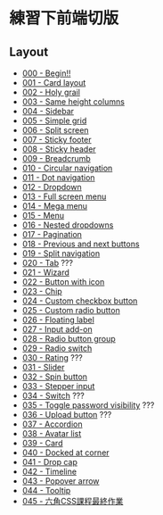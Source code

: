 # 練習下前端切版

## Layout

- [000 - Begin!!](https://dopamine908.github.io/FrontLayoutPractice/html/000-030/000.html)
- [001 - Card layout](https://dopamine908.github.io/FrontLayoutPractice/html/000-030/001.html)
- [002 - Holy grail](https://dopamine908.github.io/FrontLayoutPractice/html/000-030/002.html)
- [003 - Same height columns](https://dopamine908.github.io/FrontLayoutPractice/html/000-030/003.html)
- [004 - Sidebar](https://dopamine908.github.io/FrontLayoutPractice/html/000-030/004.html)
- [005 - Simple grid](https://dopamine908.github.io/FrontLayoutPractice/html/000-030/005.html)
- [006 - Split screen](https://dopamine908.github.io/FrontLayoutPractice/html/000-030/006.html)
- [007 - Sticky footer](https://dopamine908.github.io/FrontLayoutPractice/html/000-030/007.html)
- [008 - Sticky header](https://dopamine908.github.io/FrontLayoutPractice/html/000-030/008.html)
- [009 - Breadcrumb](https://dopamine908.github.io/FrontLayoutPractice/html/000-030/009.html)
- [010 - Circular navigation](https://dopamine908.github.io/FrontLayoutPractice/html/000-030/010.html)
- [011 - Dot navigation](https://dopamine908.github.io/FrontLayoutPractice/html/000-030/011.html)
- [012 - Dropdown](https://dopamine908.github.io/FrontLayoutPractice/html/000-030/012.html)
- [013 - Full screen menu](https://dopamine908.github.io/FrontLayoutPractice/html/000-030/013.html)
- [014 - Mega menu](https://dopamine908.github.io/FrontLayoutPractice/html/000-030/014.html)
- [015 - Menu](https://dopamine908.github.io/FrontLayoutPractice/html/000-030/015.html)
- [016 - Nested dropdowns](https://dopamine908.github.io/FrontLayoutPractice/html/000-030/016.html)
- [017 - Pagination](https://dopamine908.github.io/FrontLayoutPractice/html/000-030/017.html)
- [018 - Previous and next buttons](https://dopamine908.github.io/FrontLayoutPractice/html/000-030/018.html)
- [019 - Split navigation](https://dopamine908.github.io/FrontLayoutPractice/html/000-030/019.html)
- [020 - Tab](https://dopamine908.github.io/FrontLayoutPractice/html/000-030/020.html) ???
- [021 - Wizard](https://dopamine908.github.io/FrontLayoutPractice/html/000-030/021.html)
- [022 - Button with icon](https://dopamine908.github.io/FrontLayoutPractice/html/000-030/022.html) 
- [023 - Chip](https://dopamine908.github.io/FrontLayoutPractice/html/000-030/023.html) 
- [024 - Custom checkbox button](https://dopamine908.github.io/FrontLayoutPractice/html/000-030/024.html)
- [025 - Custom radio button](https://dopamine908.github.io/FrontLayoutPractice/html/000-030/025.html)
- [026 - Floating label](https://dopamine908.github.io/FrontLayoutPractice/html/000-030/026.html)
- [027 - Input add-on](https://dopamine908.github.io/FrontLayoutPractice/html/000-030/027.html)
- [028 - Radio button group](https://dopamine908.github.io/FrontLayoutPractice/html/000-030/028.html)
- [029 - Radio switch](https://dopamine908.github.io/FrontLayoutPractice/html/000-030/029.html)
- [030 - Rating](https://dopamine908.github.io/FrontLayoutPractice/html/000-030/030.html) ???
- [031 - Slider](https://dopamine908.github.io/FrontLayoutPractice/html/031-060/031.html) 
- [032 - Spin button](https://dopamine908.github.io/FrontLayoutPractice/html/031-060/032.html) 
- [033 - Stepper input](https://dopamine908.github.io/FrontLayoutPractice/html/031-060/033.html) 
- [034 - Switch](https://dopamine908.github.io/FrontLayoutPractice/html/031-060/034.html) ???
- [035 - Toggle password visibility](https://dopamine908.github.io/FrontLayoutPractice/html/031-060/035.html) ???
- [036 - Upload button](https://dopamine908.github.io/FrontLayoutPractice/html/031-060/036.html) ???
- [037 - Accordion](https://dopamine908.github.io/FrontLayoutPractice/html/031-060/037.html)
- [038 - Avatar list](https://dopamine908.github.io/FrontLayoutPractice/html/031-060/038.html)
- [039 - Card](https://dopamine908.github.io/FrontLayoutPractice/html/031-060/039.html)
- [040 - Docked at corner](https://dopamine908.github.io/FrontLayoutPractice/html/031-060/040.html)
- [041 - Drop cap](https://dopamine908.github.io/FrontLayoutPractice/html/031-060/041.html)
- [042 - Timeline](https://dopamine908.github.io/FrontLayoutPractice/html/031-060/042.html)
- [043 - Popover arrow](https://dopamine908.github.io/FrontLayoutPractice/html/031-060/043.html)
- [044 - Tooltip](https://dopamine908.github.io/FrontLayoutPractice/html/031-060/044.html)
- [045 - 六角CSS課程最終作業](https://dopamine908.github.io/FrontLayoutPractice/html/031-060/045.html)